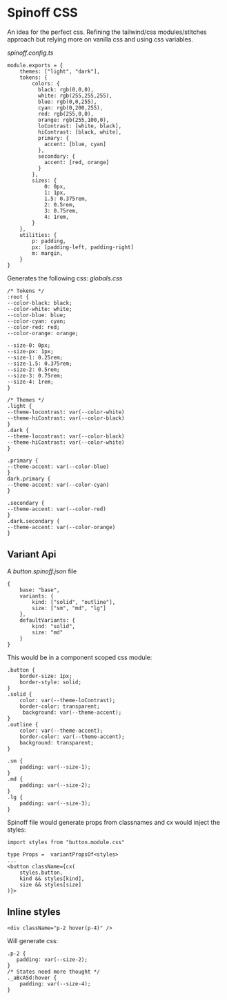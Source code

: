 # Spinoff CSS

An idea for the perfect css. Refining the tailwind/css modules/stitches approach but relying more on vanilla css and using css variables.

_spinoff.config.ts_

```
module.exports = {
    themes: ["light", "dark"],
    tokens: {
        colors: {
          black: rgb(0,0,0),
          white: rgb(255,255,255),
          blue: rgb(0,0,255),
          cyan: rgb(0,200,255),
          red: rgb(255,0,0),
          orange: rgb(255,100,0),
          loContrast: [white, black],
          hiContrast: [black, white],
          primary: {
            accent: [blue, cyan]
          },
          secondary: {
            accent: [red, orange]
          }
        },
        sizes: {
            0: 0px,
            1: 1px,
            1.5: 0.375rem,
            2: 0.5rem,
            3: 0.75rem,
            4: 1rem,
        }
    },
    utilities: {
        p: padding,
        px: [padding-left, padding-right]
        m: margin,
    }
}
```

Generates the following css:
_globals.css_

```
/* Tokens */
:root {
--color-black: black;
--color-white: white;
--color-blue: blue;
--color-cyan: cyan;
--color-red: red;
--color-orange: orange;

--size-0: 0px;
--size-px: 1px;
--size-1: 0.25rem;
--size-1.5: 0.375rem;
--size-2: 0.5rem;
--size-3: 0.75rem;
--size-4: 1rem;
}

/* Themes */
.light {
--theme-locontrast: var(--color-white)
--theme-hiContrast: var(--color-black)
}
.dark {
--theme-locontrast: var(--color-black)
--theme-hiContrast: var(--color-white)
}

.primary {
--theme-accent: var(--color-blue)
}
dark.primary {
--theme-accent: var(--color-cyan)
}

.secondary {
--theme-accent: var(--color-red)
}
.dark.secondary {
--theme-accent: var(--color-orange)
}

```

## Variant Api

A _button.spinoff.json_ file

```
{
    base: "base",
    variants: {
        kind: ["solid", "outline"],
        size: ["sm", "md", "lg"]
    },
    defaultVariants: {
        kind: "solid",
        size: "md"
    }
}
```

This would be in a component scoped css module:

```
.button {
    border-size: 1px;
    border-style: solid;
}
.solid {
    color: var(--theme-loContrast);
    border-color: transparent;
     background: var(--theme-accent);
}
.outline {
    color: var(--theme-accent);
    border-color: var(--theme-accent);
    background: transparent;
}

.sm {
    padding: var(--size-1);
}
.md {
    padding: var(--size-2);
}
.lg {
    padding: var(--size-3);
}
```

Spinoff file would generate props from classnames and cx would inject the styles:

```
import styles from "button.module.css"

type Props =  variantPropsOf<styles>
...
<button className={cx(
    styles.button,
    kind && styles[kind],
    size && styles[size]
)}>
```

## Inline styles

```
<div className="p-2 hover(p-4)" />
```

Will generate css:

```
.p-2 {
   padding: var(--size-2);
}
/* States need more thought */
._aBcASd:hover {
    padding: var(--size-4);
}
```
